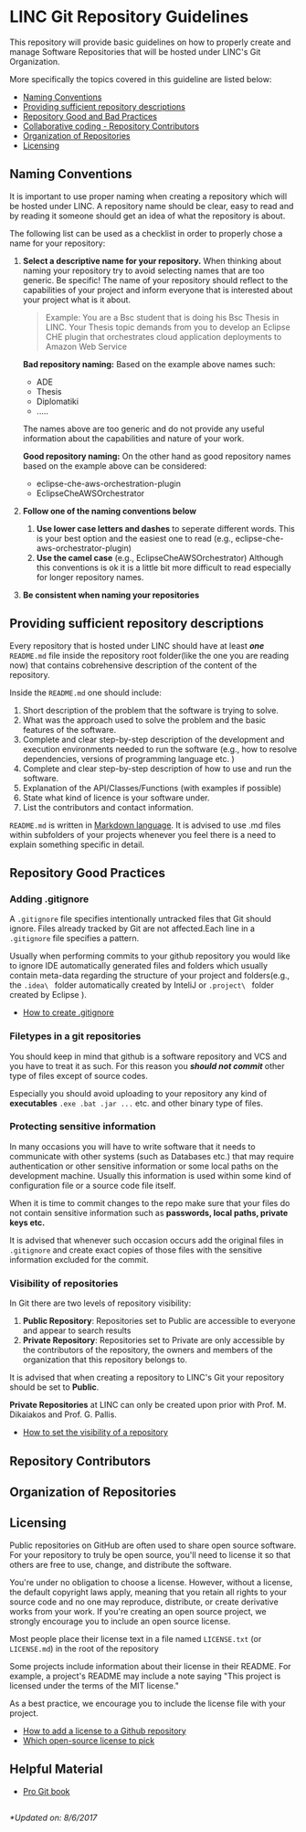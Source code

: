 # LINC Git Repository Guidelines
This repository will  provide basic guidelines on how to properly create and manage Software Repositories that will be hosted under LINC's Git Organization.

More specifically the topics covered in this guideline are listed below:
* [Naming Conventions](#naming-conventions)
* [Providing sufficient repository descriptions](#providing-sufficient-repository-descriptions)
* [Repository Good and Bad Practices](#repository-good-and-bad-practices)
* [Collaborative coding - Repository Contributors](#collaborative-coding---repository-contributors)
* [Organization of Repositories](#organization-of-repositories)
* [Licensing](#licensing) 

## Naming Conventions  
It is important to use proper naming when creating a repository which will be hosted
under LINC. A repository name should be clear, easy to read and by reading it someone should get an idea of what the repository is about.

The following list can be used as a checklist in order to properly chose a name for your repository:
1. **Select a descriptive name for your repository.** 
 When thinking about naming your repository try to avoid selecting names that are too generic. Be specific! The name of your repository should reflect to the capabilities of your project and inform everyone that is interested about your project what is it about.
   >Example: You are a Bsc student that is doing his Bsc Thesis
   in LINC. Your Thesis topic demands from you to develop an Eclipse CHE plugin 
    that orchestrates cloud application deployments to Amazon Web Service
    
    **__Bad repository naming:__** Based on the example above names such:
     * ADE
     * Thesis
     * Diplomatiki
     * .....
     
     The names above are too generic and do not provide any useful information about the capabilities and nature of your work.
     
     **__Good repository naming:__** On the other hand as good repository names based on the example above can be considered: 
     * eclipse-che-aws-orchestration-plugin
     * EclipseCheAWSOrchestrator
2. **Follow one of the naming conventions below**
    1. **Use lower case letters and dashes** to seperate different words. This is your best option and the easiest one to read (e.g., eclipse-che-aws-orchestrator-plugin)
    2. **Use the camel case** (e.g., EclipseCheAWSOrchestrator) Although this conventions is ok it is a little bit more difficult to read especially for longer repository names.
3. **Be consistent when naming your repositories**

## Providing sufficient repository descriptions
Every repository that is hosted under LINC should have at least **_one_** `README.md` file inside the repository root folder(like the one you are reading now) that contains cobrehensive description of the content of the repository.

Inside the `README.md` one should include:
1. Short description of the problem that the software is trying to solve.
2. What was the approach used to solve the problem and the basic features of the software.
3. Complete and clear step-by-step description of the development and execution environments needed to run the software (e.g., how to resolve dependencies, versions of programming language etc. )
4. Complete and clear step-by-step description of how to use and run the software.
5. Explanation of the API/Classes/Functions (with examples if possible)
6. State what kind of licence is your software under.
7. List the contributors and contact information.

`README.md` is written in [Markdown language](https://guides.github.com/features/mastering-markdown/). It is advised to use .md files within subfolders of your projects whenever you feel there is a need to explain something specific in detail.
## Repository Good Practices

### Adding .gitignore

A `.gitignore` file specifies intentionally untracked files that Git should ignore. Files already tracked by Git are not affected.Each line in a `.gitignore` file specifies a pattern.

Usually when performing commits to your github repository you would like to ignore IDE automatically generated files and folders which usually contain meta-data regarding the structure of your project and folders(e.g., the `.idea\ ` folder automatically created by InteliJ or `.project\ ` folder created by Eclipse ).

* [How to create .gitignore](https://git-scm.com/docs/gitignore)

### Filetypes in a git repositories

You should keep in mind that github is a software repository and VCS and you have to treat it as such. For this reason you **_should not commit_** other type of files except of source codes.

Especially you should avoid uploading to your repository any kind of **executables** `.exe .bat .jar ...` etc. and other binary type of files. 

### Protecting sensitive information
In many occasions you will have to write software that it needs to communicate with other systems (such as Databases etc.) that may require authentication or other sensitive information or some local paths on the development machine. Usually this information is used within some kind of configuration file or a source code file itself. 

When it is time to commit changes to the repo make sure that your files do not contain sensitive information such as **passwords, local paths, private keys etc.**
  
It is advised that whenever such occasion occurs add the original files in `.gitignore` and create exact copies of those files with the sensitive information excluded for the commit.

### Visibility of repositories
In Git there are two levels of repository visibility:
1. **Public Repository**: Repositories set to Public are accessible to everyone and appear to search results
2. **Private Repository**: Repositories set to Private are only accessible by the contributors of the repository, the owners and members of the organization that this repository belongs to.

It is advised that when creating a repository to LINC's Git your repository should be set to **Public**. 

**Private Repositories** at LINC can only be created upon prior with Prof. M. Dikaiakos and Prof. G. Pallis.

* [How to set the visibility of a repository](https://help.github.com/articles/making-a-private-repository-public/)

## Repository Contributors

## Organization of Repositories

## Licensing
Public repositories on GitHub are often used to share open source software. For your repository to truly be open source, you'll need to license it so that others are free to use, change, and distribute the software.

You're under no obligation to choose a license. However, without a license, the default copyright laws apply, meaning that you retain all rights to your source code and no one may reproduce, distribute, or create derivative works from your work. If you're creating an open source project, we strongly encourage you to include an open source license.

Most people place their license text in a file named `LICENSE.txt` (or `LICENSE.md`) in the root of the repository

Some projects include information about their license in their README. For example, a project's README may include a note saying "This project is licensed under the terms of the MIT license."

As a best practice, we encourage you to include the license file with your project.

* [How to add a license to a Github repository](https://help.github.com/articles/licensing-a-repository/#applying-a-license-to-a-repository-with-an-existing-license)
* [Which open-source license to pick](https://choosealicense.com/)


## Helpful Material

* [Pro Git book](https://git-scm.com/book/en/v2)

##
_*Updated on: 8/6/2017_